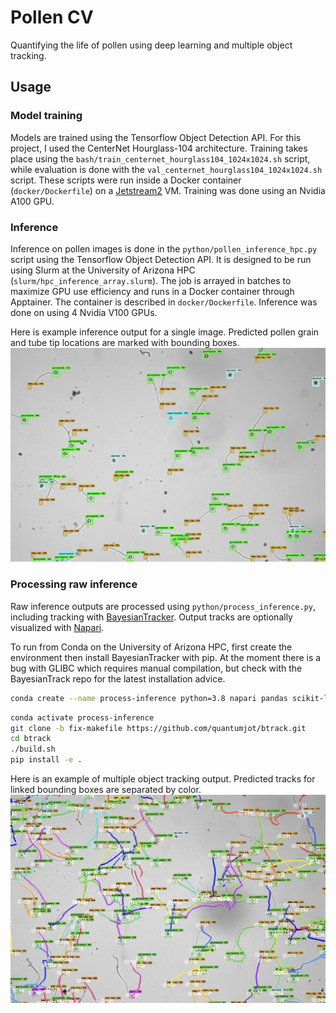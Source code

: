 # Pollen CV
Quantifying the life of pollen using deep learning and multiple object tracking.

## Usage

### Model training
Models are trained using the Tensorflow Object Detection API. For this project, I used the CenterNet Hourglass-104 architecture. Training takes place using the `bash/train_centernet_hourglass104_1024x1024.sh` script, while evaluation is done with the `val_centernet_hourglass104_1024x1024.sh` script. These scripts were run inside a Docker container (`docker/Dockerfile`) on a [Jetstream2](https://jetstream-cloud.org/index.html) VM. Training was done using an Nvidia A100 GPU.

### Inference
Inference on pollen images is done in the `python/pollen_inference_hpc.py` script using the Tensorflow Object Detection API. It is designed to be run using Slurm at the University of Arizona HPC (`slurm/hpc_inference_array.slurm`). The job is arrayed in batches to maximize GPU use efficiency and runs in a Docker container through Apptainer. The container is described in `docker/Dockerfile`. Inference was done on using 4 Nvidia V100 GPUs.

Here is example inference output for a single image. Predicted pollen grain and tube tip locations are marked with bounding boxes.
![Example inference output](/data/img/pollen_object_detection_output.jpg)

### Processing raw inference
Raw inference outputs are processed using `python/process_inference.py`, including tracking with [BayesianTracker](https://github.com/quantumjot/BayesianTracker). Output tracks are optionally visualized with [Napari](https://napari.org/stable/).

To run from Conda on the University of Arizona HPC, first create the environment then install BayesianTracker with pip. At the moment there is a bug with GLIBC which requires manual compilation, but check with the BayesianTrack repo for the latest installation advice.
```bash
conda create --name process-inference python=3.8 napari pandas scikit-learn
```

```bash
conda activate process-inference
git clone -b fix-makefile https://github.com/quantumjot/btrack.git
cd btrack
./build.sh
pip install -e .
```

Here is an example of multiple object tracking output. Predicted tracks for linked bounding boxes are separated by color.
![Multiple object tracking example](/data/img/multiple_object_tracking.jpg)
